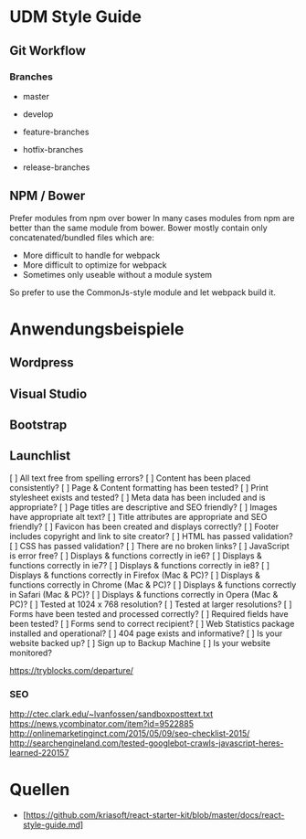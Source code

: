 # UDM Style Guide

## Git Workflow

### Branches

- master 
- develop

- feature-branches
- hotfix-branches
- release-branches

## NPM / Bower

Prefer modules from npm over bower
In many cases modules from npm are better than the same module from bower. Bower mostly contain only concatenated/bundled files which are:

- More difficult to handle for webpack
- More difficult to optimize for webpack
- Sometimes only useable without a module system

So prefer to use the CommonJs-style module and let webpack build it.

# Anwendungsbeispiele

## Wordpress

## Visual Studio 

## Bootstrap

## Launchlist


[ ] All text free from spelling errors?
[ ] Content has been placed consistently?
[ ] Page & Content formatting has been tested?
[ ] Print stylesheet exists and tested?
[ ] Meta data has been included and is appropriate?
[ ] Page titles are descriptive and SEO friendly?
[ ] Images have appropriate alt text?
[ ] Title attributes are appropriate and SEO friendly?
[ ] Favicon has been created and displays correctly?
[ ] Footer includes copyright and link to site creator?
[ ] HTML has passed validation?
[ ] CSS has passed validation?
[ ] There are no broken links?
[ ] JavaScript is error free?
[ ] Displays & functions correctly in ie6?
[ ] Displays & functions correctly in ie7?
[ ] Displays & functions correctly in ie8?
[ ] Displays & functions correctly in Firefox (Mac & PC)?
[ ] Displays & functions correctly in Chrome (Mac & PC)?
[ ] Displays & functions correctly in Safari (Mac & PC)?
[ ] Displays & functions correctly in Opera (Mac & PC)?
[ ] Tested at 1024 x 768 resolution?
[ ] Tested at larger resolutions?
[ ] Forms have been tested and processed correctly?
[ ] Required fields have been tested?
[ ] Forms send to correct recipient?
[ ] Web Statistics package installed and operational?
[ ] 404 page exists and informative?
[ ] Is your website backed up?
[ ] Sign up to Backup Machine
[ ] Is your website monitored? 

https://tryblocks.com/departure/

### SEO

http://ctec.clark.edu/~lvanfossen/sandboxposttext.txt
https://news.ycombinator.com/item?id=9522885
http://onlinemarketinginct.com/2015/05/09/seo-checklist-2015/
http://searchengineland.com/tested-googlebot-crawls-javascript-heres-learned-220157


# Quellen

- [https://github.com/kriasoft/react-starter-kit/blob/master/docs/react-style-guide.md]